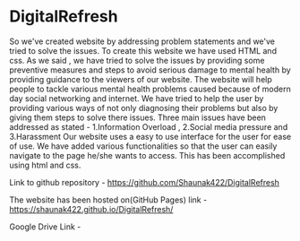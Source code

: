 # DigitalRefresh


So we've created website by addressing problem statements and we've tried to solve the issues.
To create this website we have used HTML and css. As we said , we have tried to solve the issues by providing some preventive 
measures and steps to avoid serious damage to mental health by providing guidance to the viewers of our website.
The website will help people to tackle various mental health problems caused because of modern day social networking and internet.
We have tried to help the user by providing various ways of not only diagnosing their problems but also by giving them steps to solve there issues.
Three main issues have been addressed as stated - 1.Information Overload , 2.Social media pressure and 3.Harassment
Our website uses a easy to use interface for the user for ease of use. We have added various functionalities so that the user can easily navigate to the page he/she wants to access.
This has been accomplished using html and css.


Link to github repository - https://github.com/Shaunak422/DigitalRefresh

The website has been hosted on(GitHub Pages) link - https://shaunak422.github.io/DigitalRefresh/

Google Drive Link -  
